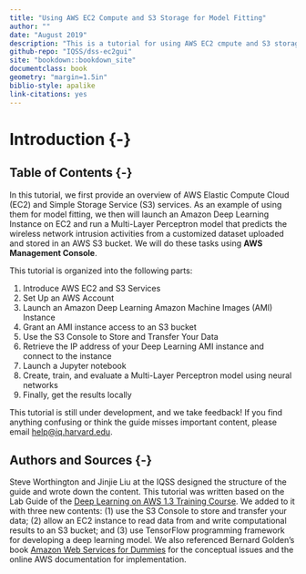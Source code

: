 ```yaml
---
title: "Using AWS EC2 Compute and S3 Storage for Model Fitting"
author: ""
date: "August 2019"
description: "This is a tutorial for using AWS EC2 cmpute and S3 storage for model fitting via AWWS Management Console."
github-repo: "IQSS/dss-ec2gui"
site: "bookdown::bookdown_site"
documentclass: book
geometry: "margin=1.5in"
biblio-style: apalike
link-citations: yes
---
```



# Introduction {-}

## Table of Contents {-}

In this tutorial, we first provide an overview of AWS Elastic Compute Cloud (EC2) and Simple Storage Service (S3) services. As an example of using them for model fitting, we then will launch an Amazon Deep Learning Instance on EC2 and run a Multi-Layer Perceptron model that predicts the wireless network intrusion activities from a customized dataset uploaded and stored in an AWS S3 bucket. We will do these tasks using **AWS Management Console**.

This tutorial is organized into the following parts:
1.	Introduce AWS EC2 and S3 Services  
2.	Set Up an AWS Account  
3.	Launch an Amazon Deep Learning Amazon Machine Images (AMI) Instance  
4.	Grant an AMI instance access to an S3 bucket  
5.	Use the S3 Console to Store and Transfer Your Data  
6.	Retrieve the IP address of your Deep Learning AMI instance and connect to the instance  
7.	Launch a Jupyter notebook  
8.	Create, train, and evaluate a Multi-Layer Perceptron model using neural networks  
9.	Finally, get the results locally  

This tutorial is still under development, and we take feedback! If you find anything confusing or think the guide misses important content, please email help@iq.harvard.edu.

## Authors and Sources {-}

Steve Worthington and Jinjie Liu at the IQSS designed the structure of the guide and wrote down the content. This tutorial was written based on the Lab Guide of the [Deep Learning on AWS 1.3 Training Course](https://bit.ly/aws-dlg-2019-06-21). We added to it with three new contents: (1) use the S3 Console to store and transfer your data; (2) allow an EC2 instance to read data from and write computational results to an S3 bucket; and (3) use TensorFlow programming framework for developing a deep learning model. We also referenced Bernard Golden’s book [Amazon Web Services for Dummies](https://fit.mta.edu.vn/files/DanhSach/Book_Amazon%20webservices%20for%20dummies.pdf) for the conceptual issues and the online AWS documentation for implementation. 
